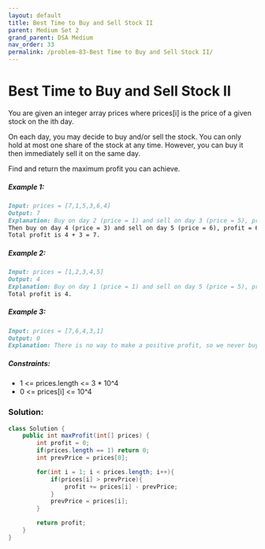 ```yaml
---
layout: default
title: Best Time to Buy and Sell Stock II
parent: Medium Set 2
grand_parent: DSA Medium
nav_order: 33
permalink: /problem-83-Best Time to Buy and Sell Stock II/
---
```

# Best Time to Buy and Sell Stock II
You are given an integer array prices where prices[i] is the price of a given stock on the ith day.

On each day, you may decide to buy and/or sell the stock. You can only hold at most one share of the stock at any time. However, you can buy it then immediately sell it on the same day.

Find and return the maximum profit you can achieve.

##### Example 1:
```markdown
Input: prices = [7,1,5,3,6,4]
Output: 7
Explanation: Buy on day 2 (price = 1) and sell on day 3 (price = 5), profit = 5-1 = 4.
Then buy on day 4 (price = 3) and sell on day 5 (price = 6), profit = 6-3 = 3.
Total profit is 4 + 3 = 7.
```
##### Example 2:
```markdown
Input: prices = [1,2,3,4,5]
Output: 4
Explanation: Buy on day 1 (price = 1) and sell on day 5 (price = 5), profit = 5-1 = 4.
Total profit is 4.
```
##### Example 3:
```markdown
Input: prices = [7,6,4,3,1]
Output: 0
Explanation: There is no way to make a positive profit, so we never buy the stock to achieve the maximum profit of 0.
```
##### Constraints:
* 1 <= prices.length <= 3 * 10^4
* 0 <= prices[i] <= 10^4

### Solution:
```java
class Solution {
    public int maxProfit(int[] prices) {
        int profit = 0;
        if(prices.length == 1) return 0;
        int prevPrice = prices[0];

        for(int i = 1; i < prices.length; i++){
            if(prices[i] > prevPrice){
                profit += prices[i] - prevPrice;
            }
            prevPrice = prices[i];
        }

        return profit;
    }
}
```